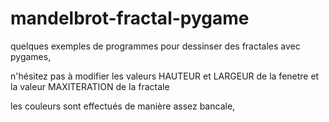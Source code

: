# mandelbrot-fractal-pygame

quelques exemples de programmes pour dessinser des fractales avec pygames, 

n'hésitez pas à modifier les valeurs HAUTEUR et LARGEUR de la fenetre et la valeur  MAXITERATION de la fractale

les couleurs sont effectués de manière assez bancale, 

